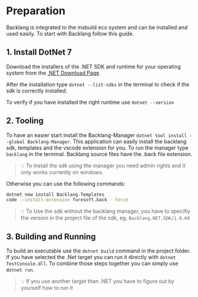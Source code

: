# Preparation

Backlang is integrated to the msbuild eco system and can be installed and used easily. To start with Backlang follow this guide.

## 1. Install DotNet 7

Download the installers of the .NET SDK and runtime for your operating system from the [.NET Download Page](https://dotnet.microsoft.com/en-us/download/dotnet/7.0)

After the installation type `dotnet --list-sdks` in the terminal to check if the sdk is correctly installed.

To verify if you have installed the right runtime use `dotnet --version`

## 2. Tooling

To have an easier start install the Backlang-Manager `dotnet tool install --global Backlang-Manager`. This application can easily install the backlang sdk, templates and the vscode extension for you. To run the manager type `backlang` in the terminal. Backlang source files have the .back file extension.

> 💡 To Install the sdk using the manager you need admin rights and it only works currently on windows.


Otherwise you can use the following commands:

```bash
dotnet new install Backlang.Templates
code --install-extension furesoft.back --force
```

> 💡 To Use the sdk without the backlang manager, you have to specifiy the version in the project file of the sdk, eg. `Backlang.NET.SDK/1.0.60`


## 3. Building and Running

To build an executable use the `dotnet build` command in the project folder. If you have selected the .Net target you can run it directly with `dotnet TestConsole.dll`. To combine those steps together you can simply use `dotnet run`. 

> 💡 If you use another target than .NET you have to figure out by yourself how to run it
